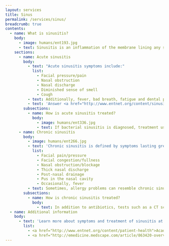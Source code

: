 ```yaml
---
layout: services
title: Sinus
permalink: /services/sinus/
breadcrumb: true
contents:
  - name: What is sinusitis?
    body:
      - image: humans/ent193.jpg
      - text: Sinusitis is an inflammation of the membrane lining any sinus, especially one of the paranasal sinuses. Acute sinusitis is a short-term condition that responds to antibiotics and decongestants.  Chronic sinusitis is characterized by four recurrences of acute sinusitis, or symptoms lasting greater than 3 months.
    sections:
      - name: Acute sinusitis
        body:
          - text: "Acute sinusitis symptoms include:"
            list:
              - Facial pressure/pain
              - Nasal obstruction
              - Nasal discharge
              - Diminished sense of smell
              - Cough
          - text: Additionally, fever, bad breath, fatigue and dental pain may be symptoms of other sinus issues.  Most of these episodes are viral in origin. Bacterial infection might be present if symptoms worsen after 5 days, persist after 10 days, or if the severity of symptoms seem out of proportion to a viral infection.
          - text: 'Answer <a href="http://www.entnet.org/content/sinusitis">this questionnaire</a> if you suspect that you may have acute sinusitis.'
        subsections:
          - name: How is acute sinusitis treated?
            body:
              - image: humans/ent336.jpg
              - text: If bacterial sinusitis is diagnosed, treatment usually involves the use of antibiotics for 10 to 14 days, in conjunction with saline sprays, decongestants, mucoevacuants, and pain medications.
      - name: Chronic sinusitis
        body:
          - image: humans/ent266.jpg
          - text: 'Chronic sinusitis is defined by symptoms lasting greater than 12 weeks. These symptoms suggest a chronic sinusitis problem:'
            list:
              - Facial pain/pressure
              - Facial congestion/fullness
              - Nasal obstruction/blockage
              - Thick nasal discharge
              - Post-nasal drainage
              - Pus in the nasal cavity
              - Occasionally, fever
          - text: Sometimes, allergy problems can resemble chronic sinus problems.
        subsections:
          - name: How is chronic sinusitis treated?
            body:
              - text: In addition to antibiotics, tests such as a CT scan or MRI of the sinuses may be ordered by the physician to diagnose and treat chronic sinusitis. In some cases, surgery to clean and drain the sinuses may be needed. Surgical repair of a deviated septum or nasal obstruction may prevent chronic sinusitis from relapsing.
  - name: Additional information
    body:
      - text: 'Learn more about symptoms and treatment of sinusitis at these links:'
        list:
          - <a href="http://www.entnet.org/content/patient-health">Academy website</a>
          - <a href="http://emedicine.medscape.com/article/863420-overview">Functional Endoscopic Sinus Surgery</a>
---
```

